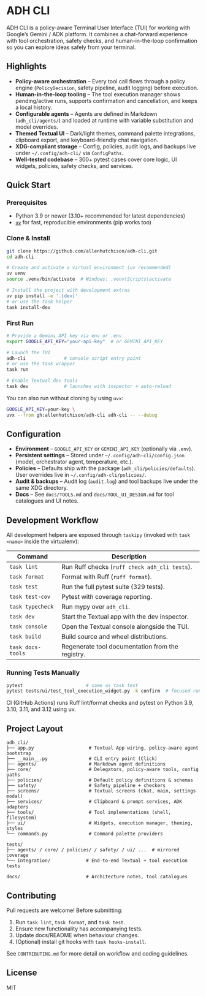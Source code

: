 # ADH CLI

ADH CLI is a policy-aware Terminal User Interface (TUI) for working with Google’s Gemini / ADK platform. It combines a chat-forward experience with tool orchestration, safety checks, and human-in-the-loop confirmation so you can explore ideas safely from your terminal.

## Highlights
- **Policy-aware orchestration** – Every tool call flows through a policy engine (`PolicyDecision`, safety pipeline, audit logging) before execution.
- **Human-in-the-loop tooling** – The tool execution manager shows pending/active runs, supports confirmation and cancellation, and keeps a local history.
- **Configurable agents** – Agents are defined in Markdown (`adh_cli/agents/`) and loaded at runtime with variable substitution and model overrides.
- **Themed Textual UI** – Dark/light themes, command palette integrations, clipboard export, and keyboard-friendly chat navigation.
- **XDG-compliant storage** – Config, policies, audit logs, and backups live under `~/.config/adh-cli/` via `ConfigPaths`.
- **Well-tested codebase** – 300+ pytest cases cover core logic, UI widgets, policies, safety checks, and services.

## Quick Start

### Prerequisites
- Python 3.9 or newer (3.10+ recommended for latest dependencies)
- [`uv`](https://github.com/astral-sh/uv) for fast, reproducible environments (pip works too)

### Clone & Install
```bash
git clone https://github.com/allenhutchison/adh-cli.git
cd adh-cli

# Create and activate a virtual environment (uv recommended)
uv venv
source .venv/bin/activate  # Windows: .venv\Scripts\activate

# Install the project with development extras
uv pip install -e '.[dev]'
# or use the task helper
task install-dev
```

### First Run
```bash
# Provide a Gemini API key via env or .env
export GOOGLE_API_KEY="your-api-key"  # or GEMINI_API_KEY

# Launch the TUI
adh-cli              # console script entry point
# or use the task wrapper
task run

# Enable Textual dev tools
task dev             # launches with inspector + auto-reload
```

You can also run without cloning by using `uvx`:
```bash
GOOGLE_API_KEY=your-key \
uvx --from gh:allenhutchison/adh-cli adh-cli -- --debug
```

## Configuration
- **Environment** – `GOOGLE_API_KEY` or `GEMINI_API_KEY` (optionally via `.env`).
- **Persistent settings** – Stored under `~/.config/adh-cli/config.json` (model, orchestrator agent, temperature, etc.).
- **Policies** – Defaults ship with the package (`adh_cli/policies/defaults`). User overrides live in `~/.config/adh-cli/policies/`.
- **Audit & backups** – Audit log (`audit.log`) and tool backups live under the same XDG directory.
- **Docs** – See `docs/TOOLS.md` and `docs/TOOL_UI_DESIGN.md` for tool catalogues and UI notes.

## Development Workflow
All development helpers are exposed through `taskipy` (invoked with `task <name>` inside the virtualenv):

| Command | Description |
| --- | --- |
| `task lint` | Run Ruff checks (`ruff check adh_cli tests`). |
| `task format` | Format with Ruff (`ruff format`). |
| `task test` | Run the full pytest suite (329 tests). |
| `task test-cov` | Pytest with coverage reporting. |
| `task typecheck` | Run mypy over `adh_cli`. |
| `task dev` | Start the Textual app with the dev inspector. |
| `task console` | Open the Textual console alongside the TUI. |
| `task build` | Build source and wheel distributions. |
| `task docs-tools` | Regenerate tool documentation from the registry. |

### Running Tests Manually
```bash
pytest                       # same as task test
pytest tests/ui/test_tool_execution_widget.py -k confirm  # focused run
```
CI (GitHub Actions) runs Ruff lint/format checks and pytest on Python 3.9, 3.10, 3.11, and 3.12 using uv.

## Project Layout
```
adh_cli/
├── app.py                    # Textual App wiring, policy-aware agent bootstrap
├── __main__.py               # CLI entry point (Click)
├── agents/                   # Markdown agent definitions
├── core/                     # Delegators, policy-aware tools, config paths
├── policies/                 # Default policy definitions & schemas
├── safety/                   # Safety pipeline + checkers
├── screens/                  # Textual screens (chat, main, settings modal)
├── services/                 # Clipboard & prompt services, ADK adapters
├── tools/                    # Tool implementations (shell, filesystem)
├── ui/                       # Widgets, execution manager, theming, styles
└── commands.py               # Command palette providers

tests/
├── agents/ / core/ / policies/ / safety/ / ui/ ...  # mirrored coverage
└── integration/             # End-to-end Textual + tool execution tests

docs/                        # Architecture notes, tool catalogues
```

## Contributing
Pull requests are welcome! Before submitting:
1. Run `task lint`, `task format`, and `task test`.
2. Ensure new functionality has accompanying tests.
3. Update docs/README when behaviour changes.
4. (Optional) install git hooks with `task hooks-install`.

See `CONTRIBUTING.md` for more detail on workflow and coding guidelines.

## License
MIT
